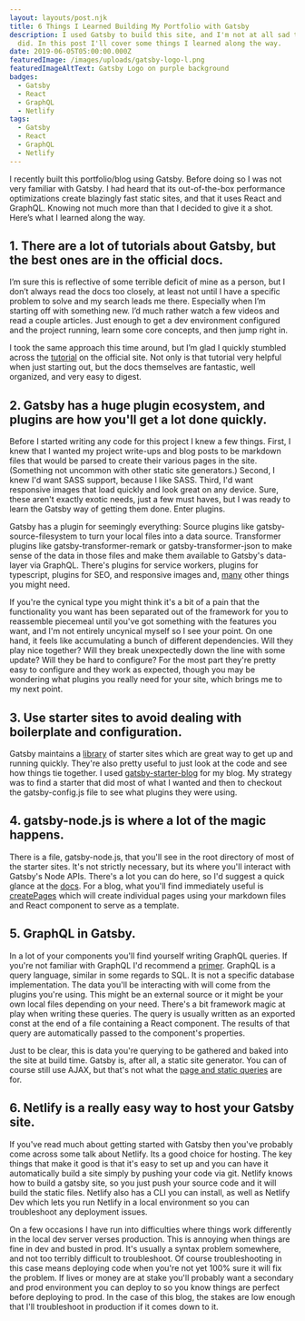```yaml
---
layout: layouts/post.njk
title: 6 Things I Learned Building My Portfolio with Gatsby
description: I used Gatsby to build this site, and I'm not at all sad that I
  did. In this post I'll cover some things I learned along the way.
date: 2019-06-05T05:00:00.000Z
featuredImage: /images/uploads/gatsby-logo-l.png
featuredImageAltText: Gatsby Logo on purple background
badges:
  - Gatsby
  - React
  - GraphQL
  - Netlify
tags:
  - Gatsby
  - React
  - GraphQL
  - Netlify
---
```

I recently built this portfolio/blog using Gatsby. Before doing so I was not very familiar with Gatsby. I had heard that its out-of-the-box performance optimizations create blazingly fast static sites, and that it uses React and GraphQL. Knowing not much more than that I decided to give it a shot. Here’s what I learned along the way.

## 1. There are a lot of tutorials about Gatsby, but the best ones are in the official docs.

I’m sure this is reflective of some terrible deficit of mine as a person, but I don’t always read the docs too closely, at least not until I have a specific problem to solve and my search leads me there. Especially when I’m starting off with something new. I’d much rather watch a few videos and read a couple articles. Just enough to get a dev environment configured and the project running, learn some core concepts, and then jump right in.

I took the same approach this time around, but I’m glad I quickly stumbled across the [tutorial](https://www.gatsbyjs.org/tutorial/) on the official site. Not only is that tutorial very helpful when just starting out, but the docs themselves are fantastic, well organized, and very easy to digest.

## 2. Gatsby has a huge plugin ecosystem, and plugins are how you'll get a lot done quickly.

Before I started writing any code for this project I knew a few things. First, I knew that I wanted my project write-ups and blog posts to be markdown files that would be parsed to create their various pages in the site. (Something not uncommon with other static site generators.) Second, I knew I'd want SASS support, because I like SASS. Third, I'd want responsive images that load quickly and look great on any device. Sure, these aren't exactly exotic needs, just a few must haves, but I was ready to learn the Gatsby way of getting them done. Enter plugins.

Gatsby has a plugin for seemingly everything: Source plugins like gatsby-source-filesystem to turn your local files into a data source. Transformer plugins like gatsby-transformer-remark or gatsby-transformer-json to make sense of the data in those files and make them available to Gatsby's data-layer via GraphQL. There's plugins for service workers, plugins for typescript, plugins for SEO, and responsive images and, [many](https://www.gatsbyjs.org/plugins/) other things you might need.

If you're the cynical type you might think it's a bit of a pain that the functionality you want has been separated out of the framework for you to reassemble piecemeal until you've got something with the features you want, and I'm not entirely uncynical myself so I see your point. On one hand, it feels like accumulating a bunch of different dependencies. Will they play nice together? Will they break unexpectedly down the line with some update? Will they be hard to configure? For the most part they're pretty easy to configure and they work as expected, though you may be wondering what plugins you really need for your site, which brings me to my next point.

## 3. Use starter sites to avoid dealing with boilerplate and configuration.

Gatsby maintains a [library](https://www.gatsbyjs.org/starters/?v=2) of starter sites which are great way to get up and running quickly. They're also pretty useful to just look at the code and see how things tie together. I used [gatsby-starter-blog](https://www.gatsbyjs.org/starters/gatsbyjs/gatsby-starter-blog/) for my blog. My strategy was to find a starter that did most of what I wanted and then to checkout the gatsby-config.js file to see what plugins they were using.

## 4. gatsby-node.js is where a lot of the magic happens.

There is a file, gatsby-node.js, that you'll see in the root directory of most of the starter sites. It's not strictly necessary, but its where you'll interact with Gatsby's Node APIs. There's a lot you can do here, so I'd suggest a quick glance at the [docs](https://www.gatsbyjs.org/docs/node-apis/). For a blog, what you'll find immediately useful is [createPages](https://www.gatsbyjs.org/docs/node-apis/#createPages) which will create individual pages using your markdown files and React component to serve as a template.

## 5. GraphQL in Gatsby.

In a lot of your components you'll find yourself writing GraphQL queries. If you're not familiar with GraphQL I'd recommend a [primer](https://www.gatsbyjs.org/docs/querying-with-graphql/). GraphQL is a query language, similar in some regards to SQL. It is not a specific database implementation. The data you'll be interacting with will come from the plugins you're using. This might be an external source or it might be your own local files depending on your need. There's a bit framework magic at play when writing these queries. The query is usually written as an exported const at the end of a file containing a React component. The results of that query are automatically passed to the component's properties.

Just to be clear, this is data you're querying to be gathered and baked into the site at build time. Gatsby is, after all, a static site generator. You can of course still use AJAX, but that's not what the [page and static queries](https://www.gatsbyjs.org/docs/building-with-components/) are for.

## 6. Netlify is a really easy way to host your Gatsby site.

If you've read much about getting started with Gatsby then you've probably come across some talk about Netlify. Its a good choice for hosting. The key things that make it good is that it's easy to set up and you can have it automatically build a site simply by pushing your code via git. Netlify knows how to build a gatsby site, so you just push your source code and it will build the static files. Netlify also has a CLI you can install, as well as Netlify Dev which lets you run Netlify in a local environment so you can troubleshoot any deployment issues. 

On a few occasions I have run into difficulties where things work differently in the local dev server verses production. This is annoying when things are fine in dev and busted in prod. It's usually a syntax problem somewhere, and not too terribly difficult to troubleshoot. Of course troubleshooting in this case means deploying code when you're not yet 100% sure it will fix the problem. If lives or money are at stake you'll probably want a secondary and prod environment you can deploy to so you know things are perfect before deploying to prod. In the case of this blog, the stakes are low enough that I'll troubleshoot in production if it comes down to it.